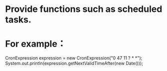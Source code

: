 # Provide functions such as scheduled tasks.
# For example：

CronExpression expression = new CronExpression("0 47 11 ? * *");
System.out.println(expression.getNextValidTimeAfter(new Date()));